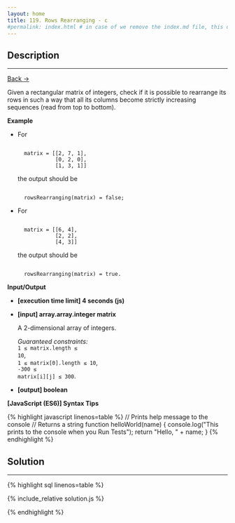 ```yaml
---
layout: home
title: 119. Rows Rearranging - c 
#permalink: index.html # in case of we remove the index.md file, this doc will be the index page
---
```


<div class="row">
<div class="columnStmt" markdown="1">

## Description

---

[Back -> ](../README.md)

Given a rectangular matrix of integers, check if it is possible to rearrange its rows in such a way that all its columns become strictly increasing sequences (read from top to bottom).

**Example**

- For

  <code type='preformat'>
    matrix = [[2, 7, 1], 
              [0, 2, 0], 
              [1, 3, 1]]
  </code>

  the output should be

  <code type='preformat'>
    rowsRearranging(matrix) = false;
  </code>

- For

  <code type='preformat'>
    matrix = [[6, 4], 
              [2, 2], 
              [4, 3]]
  </code>

  the output should be

  <code type='preformat'>
    rowsRearranging(matrix) = true.
  </code>

**Input/Output**

- **[execution time limit] 4 seconds (js)**

- **[input] array.array.integer matrix**

  A 2-dimensional array of integers.

  _Guaranteed constraints:_<br>
  <code>1 ≤ matrix.length ≤ 10</code>,<br>
  <code>1 ≤ matrix[0].length ≤ 10</code>,<br>
  <code>-300 ≤ matrix[i][j] ≤ 300</code>.

* **[output] boolean**

**[JavaScript (ES6)] Syntax Tips**

{% highlight javascript linenos=table %}
// Prints help message to the console
// Returns a string
function helloWorld(name) {
console.log("This prints to the console when you Run Tests");
return "Hello, " + name;
}
{% endhighlight %}

</div>
<div class="columnSol" markdown="1">

## Solution

---

{% highlight sql linenos=table %}

{% include_relative solution.js %}

{% endhighlight %}

</div>
</div>
